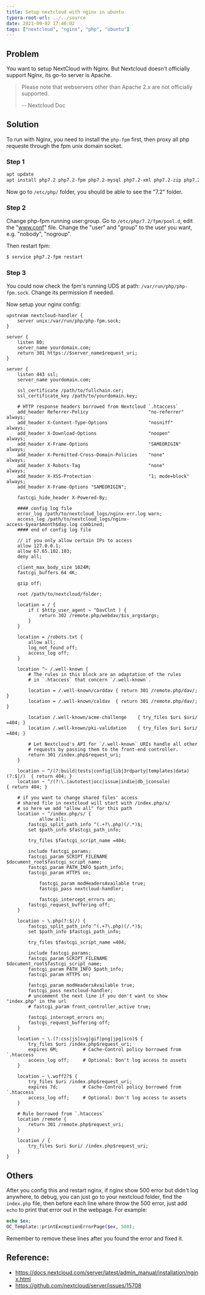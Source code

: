 ```yaml
---
title: Setup nextcloud with nginx in ubuntu
typora-root-url: ../../source
date: 2021-09-02 17:46:02
tags: ["nextcloud", "nginx", "php", "ubuntu"]
---
```




## Problem

You want to setup NextCloud with Nginx. But Nextcloud doesn't officially support Nginx, its go-to server is Apache.

> Please note that webservers other than Apache 2.x are not officially supported.
>
> -- Nextcloud Doc



## Solution

To run with Nginx, you need to install the `php-fpm` first, then proxy all php requeste through the fpm unix domain socket.

### Step 1

```bash
apt update
apt install php7.2 php7.2-fpm php7.2-mysql php7.2-xml php7.2-zip php7.2-mbstring php7.2-gd php7.2-curl
```

Now go to `/etc/php/` folder, you should be able to see the "7.2" folder.



### Step 2

Change php-fpm running user:group. Go to `/etc/php/7.2/fpm/pool.d`, edit the "www.conf" file. Change the "user" and "group" to the user you want, e.g. "nobody", "nogroup".

Then restart fpm:

```bash
$ service php7.2-fpm restart
```



### Step 3

You could now check the fpm's running UDS at path: `/var/run/php/php-fpm.sock`. Change its permission if needed.



Now setup your nginx config:

```nginx
upstream nextcloud-handler {
    server unix:/var/run/php/php-fpm.sock;
}

server {
    listen 80;
    server_name yourdomain.com;
    return 301 https://$server_name$request_uri;
}

server {
    listen 443 ssl;
    server_name yourdomain.com;

    ssl_certificate /path/to/fullchain.cer;
    ssl_certificate_key /path/to/yourdomain.key;

    # HTTP response headers borrowed from Nextcloud `.htaccess`
    add_header Referrer-Policy                      "no-referrer"   always;
    add_header X-Content-Type-Options               "nosniff"       always;
    add_header X-Download-Options                   "noopen"        always;
    add_header X-Frame-Options                      "SAMEORIGIN"    always;
    add_header X-Permitted-Cross-Domain-Policies    "none"          always;
    add_header X-Robots-Tag                         "none"          always;
    add_header X-XSS-Protection                     "1; mode=block" always;
    add_header X-Frame-Options "SAMEORIGIN";
  
    fastcgi_hide_header X-Powered-By;

    #### config log file
    error_log /path/to/nextcloud_logs/nginx-err.log warn;
    access_log /path/to/nextcloud_logs/nginx-access-$year$month$day.log combined;
    #### end of config log file
  
    // if you only allow certain IPs to access
    allow 127.0.0.1;
    allow 67.65.102.103;
    deny all;
  
    client_max_body_size 1024M;
    fastcgi_buffers 64 4K;

    gzip off;

    root /path/to/nextcloud/folder;
  
    location = / {
        if ( $http_user_agent ~ ^DavClnt ) {
            return 302 /remote.php/webdav/$is_args$args;
        }
    }

    location = /robots.txt {
        allow all;
        log_not_found off;
        access_log off;
    }
  
    location ^~ /.well-known {
        # The rules in this block are an adaptation of the rules
        # in `.htaccess` that concern `/.well-known`.

        location = /.well-known/carddav { return 301 /remote.php/dav/; }
        location = /.well-known/caldav  { return 301 /remote.php/dav/; }

        location /.well-known/acme-challenge    { try_files $uri $uri/ =404; }
        location /.well-known/pki-validation    { try_files $uri $uri/ =404; }

        # Let Nextcloud's API for `/.well-known` URIs handle all other
        # requests by passing them to the front-end controller.
        return 301 /index.php$request_uri;
    }
  
    location ~ ^/(?:build|tests|config|lib|3rdparty|templates|data)(?:$|/)  { return 404; }
    location ~ ^/(?:\.|autotest|occ|issue|indie|db_|console)                { return 404; }
  
  	# if you want to change shared files' access
    # shared file in nextcloud will start with /index.php/s/
    # so here we add "allow all" for this path
    location ~ ^/index.php/s/ {
    		allow all;
        fastcgi_split_path_info ^(.+?\.php)(/.*)$;
        set $path_info $fastcgi_path_info;

        try_files $fastcgi_script_name =404;

        include fastcgi_params;
        fastcgi_param SCRIPT_FILENAME $document_root$fastcgi_script_name;
        fastcgi_param PATH_INFO $path_info;
        fastcgi_param HTTPS on;

    		fastcgi_param modHeadersAvailable true;
    		fastcgi_pass nextcloud-handler;

    		fastcgi_intercept_errors on;
        fastcgi_request_buffering off;
    }
  
    location ~ \.php(?:$|/) {
        fastcgi_split_path_info ^(.+?\.php)(/.*)$;
        set $path_info $fastcgi_path_info;

        try_files $fastcgi_script_name =404;

        include fastcgi_params;
        fastcgi_param SCRIPT_FILENAME $document_root$fastcgi_script_name;
        fastcgi_param PATH_INFO $path_info;
        fastcgi_param HTTPS on;

        fastcgi_param modHeadersAvailable true;
        fastcgi_pass nextcloud-handler;
        # uncomment the next line if you don't want to show "index.php" in the url
        # fastcgi_param front_controller_active true;  
        
        fastcgi_intercept_errors on;
        fastcgi_request_buffering off;
    }
  
    location ~ \.(?:css|js|svg|gif|png|jpg|ico)$ {
        try_files $uri /index.php$request_uri;
        expires 6M;         # Cache-Control policy borrowed from `.htaccess`
        access_log off;     # Optional: Don't log access to assets
    }

    location ~ \.woff2?$ {
        try_files $uri /index.php$request_uri;
        expires 7d;         # Cache-Control policy borrowed from `.htaccess`
        access_log off;     # Optional: Don't log access to assets
    }

    # Rule borrowed from `.htaccess`
    location /remote {
        return 301 /remote.php$request_uri;
    }

    location / {
        try_files $uri $uri/ /index.php$request_uri;
    }
}
```



## Others

After you config this and restart nginx, if nginx show 500 error but didn't log anywhere, to debug,  you can just go to your nextcloud folder, find the `index.php` file, then before each line where throw the 500 error, just add `echo` to print that error out in the webpage. For example:

```php
echo $ex;
OC_Template::printExceptionErrorPage($ex, 500);
```

Remember to remove these lines after you found the error and fixed it.



## Reference:

* https://docs.nextcloud.com/server/latest/admin_manual/installation/nginx.html
* https://github.com/nextcloud/server/issues/15708
